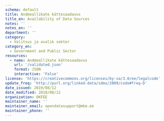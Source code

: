 ```yaml
---
schema: default
title: Andmeallikate kättesaadavus
title_en: Availability of Data Sources
notes: ''
notes_en: ''
department: ''
category:
  - Valitsus ja avalik sektor
category_en:
  - Government and Public Sector
resources:
  - name: Andmeallikate kättesaadavus
    url: '/validated.json'
    format: JSON
    interactive: 'False'
license: 'https://creativecommons.org/licenses/by-sa/3.0/ee/legalcode'
update_freq: 'http://purl.org/linked-data/sdmx/2009/code#freq-D'
date_issued: 2019/08/12
date_modified: 2018/08/12
organization: OKFEE
maintainer_name: ''
maintainer_email: opendatasupport@mkm.ee
maintainer_phone: ''
---
```

